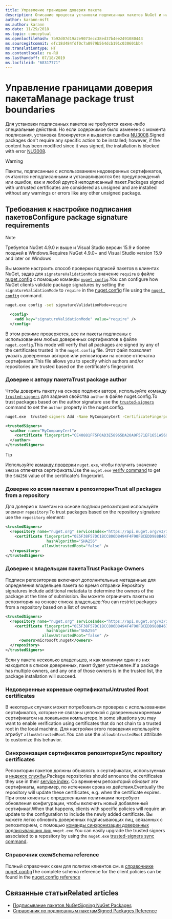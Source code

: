 ```yaml
---
title: Управление границами доверия пакета
description: Описание процесса установки подписанных пакетов NuGet и настройки параметров доверия подписи пакетов.
author: karann-msft
ms.author: karann
ms.date: 11/29/2018
ms.topic: conceptual
ms.openlocfilehash: 7b92d07d19a2e9073ecc38ed37b4ee2491080443
ms.sourcegitcommit: efc18d484fdf0c7a8979b564dcb191c030601bb4
ms.translationtype: HT
ms.contentlocale: ru-RU
ms.lasthandoff: 07/18/2019
ms.locfileid: "68317771"
---
```

# <a name="manage-package-trust-boundaries"></a><span data-ttu-id="a9381-103">Управление границами доверия пакета</span><span class="sxs-lookup"><span data-stu-id="a9381-103">Manage package trust boundaries</span></span>

<span data-ttu-id="a9381-104">Для установки подписанных пакетов не требуются какие-либо специальные действия. Но если содержимое было изменено с момента подписания, установка блокируется и выдается ошибка [NU3008](../reference/errors-and-warnings/NU3008.md).</span><span class="sxs-lookup"><span data-stu-id="a9381-104">Signed packages don't require any specific action to be installed; however, if the content has been modified since it was signed, the installation is blocked with error [NU3008](../reference/errors-and-warnings/NU3008.md).</span></span>

> [!Warning]
> <span data-ttu-id="a9381-105">Пакеты, подписанные с использованием недоверенных сертификатов, считаются неподписанными и устанавливаются без предупреждений или ошибок, как и любой другой неподписанный пакет.</span><span class="sxs-lookup"><span data-stu-id="a9381-105">Packages signed with untrusted certificates are considered as unsigned and are installed without any warnings or errors like any other unsigned package.</span></span>

## <a name="configure-package-signature-requirements"></a><span data-ttu-id="a9381-106">Требования к настройке подписания пакетов</span><span class="sxs-lookup"><span data-stu-id="a9381-106">Configure package signature requirements</span></span>

> [!Note]
> <span data-ttu-id="a9381-107">Требуется NuGet 4.9.0 и выше и Visual Studio версии 15.9 и более поздней в Windows.</span><span class="sxs-lookup"><span data-stu-id="a9381-107">Requires NuGet 4.9.0+ and Visual Studio version 15.9 and later on Windows</span></span>

<span data-ttu-id="a9381-108">Вы можете настроить способ проверки подписей пакетов в клиентах NuGet, задав для `signatureValidationMode` значение `require` в файле [nuget.config](../reference/nuget-config-file.md) с помощью команды [`nuget config`](../reference/cli-reference/cli-ref-config.md).</span><span class="sxs-lookup"><span data-stu-id="a9381-108">You can configure how NuGet clients validate package signatures by setting the `signatureValidationMode` to `require` in the [nuget.config](../reference/nuget-config-file.md) file using the [`nuget config`](../reference/cli-reference/cli-ref-config.md) command.</span></span>

```cmd
nuget.exe config -set signatureValidationMode=require
```

```xml
  <config>
    <add key="signatureValidationMode" value="require" />
  </config>
```

<span data-ttu-id="a9381-109">В этом режиме проверяется, все ли пакеты подписаны с использованием любых доверенных сертификатов в файле `nuget.config`.</span><span class="sxs-lookup"><span data-stu-id="a9381-109">This mode will verify that all packages are signed by any of the certificates trusted in the `nuget.config` file.</span></span> <span data-ttu-id="a9381-110">Этот файл позволяет указать доверенных авторов или репозитории на основе отпечатка сертификата.</span><span class="sxs-lookup"><span data-stu-id="a9381-110">This file allows you to specify which authors and/or repositories are trusted based on the certificate's fingerprint.</span></span>

### <a name="trust-package-author"></a><span data-ttu-id="a9381-111">Доверие к автору пакета</span><span class="sxs-lookup"><span data-stu-id="a9381-111">Trust package author</span></span>

<span data-ttu-id="a9381-112">Чтобы доверять пакету на основе подписи автора, используйте команду [`trusted-signers`](../reference/cli-reference/cli-ref-trusted-signers.md) для задания свойства `author` в файле nuget.config.</span><span class="sxs-lookup"><span data-stu-id="a9381-112">To trust packages based on the author signature use the [`trusted-signers`](../reference/cli-reference/cli-ref-trusted-signers.md) command to set the `author` property in the nuget.config.</span></span>

```cmd
nuget.exe  trusted-signers Add -Name MyCompanyCert -CertificateFingerprint CE40881FF5F0AD3E58965DA20A9F571EF1651A56933748E1BF1C99E537C4E039 -FingerprintAlgorithm SHA256
```

```xml
<trustedSigners>
  <author name="MyCompanyCert">
    <certificate fingerprint="CE40881FF5F0AD3E58965DA20A9F571EF1651A56933748E1BF1C99E537C4E039" hashAlgorithm="SHA256" allowUntrustedRoot="false" />
  </author>
</trustedSigners>
```

>[!TIP]
><span data-ttu-id="a9381-113">Используйте [команду проверки](../reference/cli-reference/cli-ref-verify.md) `nuget.exe`, чтобы получить значение `SHA256` отпечатка сертификата.</span><span class="sxs-lookup"><span data-stu-id="a9381-113">Use the `nuget.exe` [verify command](../reference/cli-reference/cli-ref-verify.md) to get the `SHA256` value of the certificate's fingerprint.</span></span>


### <a name="trust-all-packages-from-a-repository"></a><span data-ttu-id="a9381-114">Доверие ко всем пакетам в репозитории</span><span class="sxs-lookup"><span data-stu-id="a9381-114">Trust all packages from a repository</span></span>

<span data-ttu-id="a9381-115">Для доверия к пакетам на основе подписи репозитория используйте элемент `repository`:</span><span class="sxs-lookup"><span data-stu-id="a9381-115">To trust packages based on the repository signature use the `repository` element:</span></span>

```xml
<trustedSigners>  
  <repository name="nuget.org" serviceIndex="https://api.nuget.org/v3/index.json">
    <certificate fingerprint="0E5F38F57DC1BCC806D8494F4F90FBCEDD988B4676070...." 
                  hashAlgorithm="SHA256" 
                allowUntrustedRoot="false" />
  </repository>
</trustedSigners>
```

### <a name="trust-package-owners"></a><span data-ttu-id="a9381-116">Доверие к владельцам пакета</span><span class="sxs-lookup"><span data-stu-id="a9381-116">Trust Package Owners</span></span>

<span data-ttu-id="a9381-117">Подписи репозиториев включают дополнительные метаданные для определения владельцев пакета во время отправки.</span><span class="sxs-lookup"><span data-stu-id="a9381-117">Repository signatures include additional metadata to determine the owners of the package at the time of submission.</span></span> <span data-ttu-id="a9381-118">Вы можете ограничить пакеты из репозитория на основе списка владельцев:</span><span class="sxs-lookup"><span data-stu-id="a9381-118">You can restrict packages from a repository based on a list of owners:</span></span>

```xml
<trustedSigners>  
  <repository name="nuget.org" serviceIndex="https://api.nuget.org/v3/index.json">
    <certificate fingerprint="0E5F38F57DC1BCC806D8494F4F90FBCEDD988B4676070...." 
                  hashAlgorithm="SHA256" 
                allowUntrustedRoot="false" />
      <owners>microsoft;nuget</owners>
  </repository>
</trustedSigners>
```

<span data-ttu-id="a9381-119">Если у пакета несколько владельцев, и как минимум один из них находится в списке доверенных, пакет будет установлен.</span><span class="sxs-lookup"><span data-stu-id="a9381-119">If a package has multiple owners, and any one of those owners is in the trusted list, the package installation will succeed.</span></span>

### <a name="untrusted-root-certificates"></a><span data-ttu-id="a9381-120">Недоверенные корневые сертификаты</span><span class="sxs-lookup"><span data-stu-id="a9381-120">Untrusted Root certificates</span></span>

<span data-ttu-id="a9381-121">В некоторых случаях может потребоваться проверка с использованием сертификатов, которые не связаны цепочкой с доверенным корневым сертификатом на локальном компьютере.</span><span class="sxs-lookup"><span data-stu-id="a9381-121">In some situations you may want to enable verification using certificates that do not chain to a trusted root in the local machine.</span></span> <span data-ttu-id="a9381-122">Для настройки этого поведения используйте атрибут `allowUntrustedRoot`.</span><span class="sxs-lookup"><span data-stu-id="a9381-122">You can use the `allowUntrustedRoot` attribute to customize this behavior.</span></span>

### <a name="sync-repository-certificates"></a><span data-ttu-id="a9381-123">Синхронизация сертификатов репозитория</span><span class="sxs-lookup"><span data-stu-id="a9381-123">Sync repository certificates</span></span>

<span data-ttu-id="a9381-124">Репозитории пакетов должны объявлять о сертификатах, используемых в [индексе службы](../api/service-index.md).</span><span class="sxs-lookup"><span data-stu-id="a9381-124">Package repositories should announce the certificates they use in their [service index](../api/service-index.md).</span></span> <span data-ttu-id="a9381-125">Со временем репозиторий обновит эти сертификаты, например, по истечении срока их действия.</span><span class="sxs-lookup"><span data-stu-id="a9381-125">Eventually the repository will update these certificates, e.g. when the certificate expires.</span></span> <span data-ttu-id="a9381-126">При этом клиенты с определенными политиками потребуют обновления конфигурации, чтобы включить новый добавленный сертификат.</span><span class="sxs-lookup"><span data-stu-id="a9381-126">When that happens, clients with specific policies will require an update to the configuration to include the newly added certificate.</span></span> <span data-ttu-id="a9381-127">Вы можете легко обновить доверенных подписывающих лиц, связанных с репозиторием, с помощью [команды синхронизации доверенных подписывающих лиц](../reference/cli-reference/cli-ref-trusted-signers.md#nuget-trusted-signers-sync--name-) `nuget.exe`.</span><span class="sxs-lookup"><span data-stu-id="a9381-127">You can easily upgrade the trusted signers associated to a repository by using the `nuget.exe` [trusted-signers sync command](../reference/cli-reference/cli-ref-trusted-signers.md#nuget-trusted-signers-sync--name-).</span></span>

### <a name="schema-reference"></a><span data-ttu-id="a9381-128">Справочник схем</span><span class="sxs-lookup"><span data-stu-id="a9381-128">Schema reference</span></span>

<span data-ttu-id="a9381-129">Полный справочник схем для политик клиентов см. в [справочнике nuget.config](../reference/nuget-config-file.md#trustedsigners-section)</span><span class="sxs-lookup"><span data-stu-id="a9381-129">The complete schema reference for the client policies can be found in the [nuget.config reference](../reference/nuget-config-file.md#trustedsigners-section)</span></span>

## <a name="related-articles"></a><span data-ttu-id="a9381-130">Связанные статьи</span><span class="sxs-lookup"><span data-stu-id="a9381-130">Related articles</span></span>

- [<span data-ttu-id="a9381-131">Подписывание пакетов NuGet</span><span class="sxs-lookup"><span data-stu-id="a9381-131">Signing NuGet Packages</span></span>](../create-packages/Sign-a-Package.md)
- [<span data-ttu-id="a9381-132">Справочник по подписанным пакетам</span><span class="sxs-lookup"><span data-stu-id="a9381-132">Signed Packages Reference</span></span>](../reference/Signed-Packages-Reference.md)
